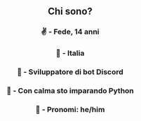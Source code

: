 ## <p align=center>**Chi sono?**
### <p align=center>✌️ - Fede, 14 anni
### <p align=center>📌 - Italia
### <p align=center>🔭 - Sviluppatore di bot Discord
### <p align=center>🌱 - Con calma sto imparando Python
### <p align=center>💬 - Pronomi: he/him
